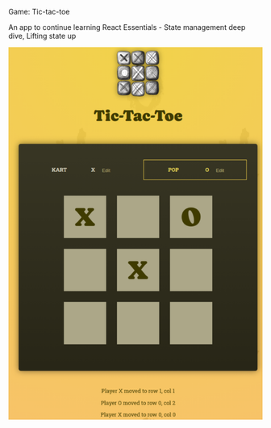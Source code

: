 Game: Tic-tac-toe

An app to continue learning React Essentials - State management deep dive, Lifting state up 

![Tic Tac Toe](./src/assets/tic-tac-toe.png)